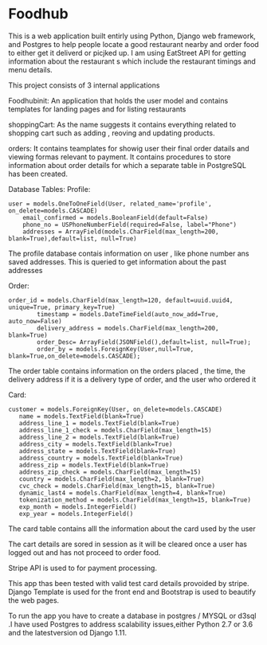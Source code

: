 # Foodhub

This is a web application built entirly using Python, Django web framework, and Postgres to help people locate a good restaurant nearby and order food to either get it deliverd or picjked up. I am using EatStreet API for getting information about the restaurant s which include the restaurant timings and menu details.

This project consists of 3 internal applications

Foodhubinit: An application that holds the user model and contains templates for landing pages and for listing restaurants

shoppingCart: As the name suggests it contains everything related to shopping cart such as adding , reoving and updating products.

orders: It contains teamplates for showig user their final order datails and viewing formas relevant to payment. It contains procedures to store information about order details for which a separate table in PostgreSQL has been created.

Database Tables:
Profile: 
```
user = models.OneToOneField(User, related_name='profile', on_delete=models.CASCADE)
    email_confirmed = models.BooleanField(default=False)
    phone_no = USPhoneNumberField(required=False, label="Phone")
    addresses = ArrayField(models.CharField(max_length=200, blank=True),default=list, null=True)
```
The profile database contais information on user , like phone number ans saved addresses. This is queried to get information about the past addresses

Order:
```
order_id = models.CharField(max_length=120, default=uuid.uuid4, unique=True, primary_key=True)
    	timestamp = models.DateTimeField(auto_now_add=True, auto_now=False)
    	delivery_address = models.CharField(max_length=200, blank=True)
    	order_Desc= ArrayField(JSONField(),default=list, null=True);
    	order_by = models.ForeignKey(User,null=True, blank=True,on_delete=models.CASCADE);
```
  The order table contains information on the orders placed , the time, the delivery address if it is a delivery type of order, and the user who ordered it
  
  Card:
 ```
 customer = models.ForeignKey(User, on_delete=models.CASCADE)
    name = models.TextField(blank=True)
    address_line_1 = models.TextField(blank=True)
    address_line_1_check = models.CharField(max_length=15)
    address_line_2 = models.TextField(blank=True)
    address_city = models.TextField(blank=True)
    address_state = models.TextField(blank=True)
    address_country = models.TextField(blank=True)
    address_zip = models.TextField(blank=True)
    address_zip_check = models.CharField(max_length=15)
    country = models.CharField(max_length=2, blank=True)
    cvc_check = models.CharField(max_length=15, blank=True)
    dynamic_last4 = models.CharField(max_length=4, blank=True)
    tokenization_method = models.CharField(max_length=15, blank=True)
    exp_month = models.IntegerField()
    exp_year = models.IntegerField()

 ```
 The card table contains alll the information about the card used by the user
  
The cart details are sored in session as it will be cleared once a user has logged out and has not proceed to order food.

Stripe API is used to for payment processing.

This app thas been tested with valid test card details provoided by stripe.
Django Template is used for the front end and Bootstrap is used to beautify the web pages. 

To run the app you have to create a database in postgres / MYSQL or d3sql .I have used Postgres to address scalability issues,either Python 2.7 or 3.6 and the latestversion od Django 1.11.

